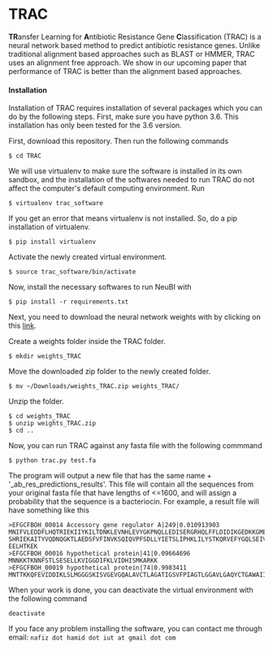 # TRAC
**TR**ansfer Learning for **A**ntibiotic Resistance Gene **C**lassification (TRAC) is a neural network based method to 
predict antibiotic resistance genes. Unlike traditional alignment based approaches such as BLAST or HMMER, TRAC uses an
alignment free approach. We show in our upcoming paper that performance of TRAC is better than the alignment based approaches. 

#### Installation

Installation of TRAC requires installation of several packages which you can do by the following steps. First, make sure
you have python 3.6. This installation has only been tested for the 3.6 version.

First, download this repository. Then run the following commands

```
$ cd TRAC
```

We will use virtualenv to make sure the software is installed in its own sandbox, and the installation of the softwares 
needed to run TRAC do not affect the computer's default computing environment. Run

```
$ virtualenv trac_software
```

If you get an error that means virtualenv is not installed. So, do a pip installation of virtualenv.

```
$ pip install virtualenv
```

Activate the newly created virtual environment.

```
$ source trac_software/bin/activate
```

Now, install the necessary softwares to run NeuBI with

```
$ pip install -r requirements.txt
```

Next, you need to download the neural network weights with by clicking on this 
[link](https://www.dropbox.com/sh/4qztwin2zkehmz0/AAB71w2o-vxKBGNRi709Cx-6a?dl=0). 

Create a weights folder inside the TRAC folder.

```
$ mkdir weights_TRAC
```

Move the downloaded zip folder to the newly created folder.

```
$ mv ~/Downloads/weights_TRAC.zip weights_TRAC/
```

Unzip the folder.

```
$ cd weights_TRAC
$ unzip weights_TRAC.zip
$ cd ..
```

Now, you can run TRAC against any fasta file with the following commmand

```
$ python trac.py test.fa
```

The program will output a new file that has the same name + '_ab_res_predictions_results'. This file will contain all 
the sequences from your original fasta file that have lengths of <=1600, and will assign a probability that the sequence 
is a bacteriocin. For example, a result file will have something like this

```
>EFGCFBOH_00014 Accessory gene regulator A|249|0.010913903
MNIFVLEDDFLHQTRIEKIIYKILTDNKLEVNHLEVYGKPNQLLEDISERGRHQLFFLDIDIKGEDKKGMEIAVEIRNRDPHAVIVFVTTHSEFMPVSFQYQVSALDFIDKELPEELF
SHRIEKAITYVQDNQGKTLAEDSFVFINVKSQIQVPFSDLLYIETSLIPHKLILYSTKQRVEFYGQLSEIVEQDDRLFQCHRSFVVNPYNISSIDRSERLVYLKGGLSCIVSRLKIRSLIKVV
EELHTKEK
>EFGCFBOH_00016 hypothetical protein|41|0.09664696
MNNKKTKNNFSTLSESELLKVIGGDIFKLVIDHISMKARKK
>EFGCFBOH_00019 hypothetical protein|74|0.9983411
MNTTKKQFEVIDDIKLSLMGGGSKISVGEVGQALAVCTLAGATIGSVFPIAGTLGGAVLGAQYCTGAWAIIRAH
```

When your work is done, you can deactivate the virtual environment with the following command

```
deactivate
```

If you face any problem installing the software, you can contact me through email: `nafiz dot hamid dot iut at gmail dot com`

